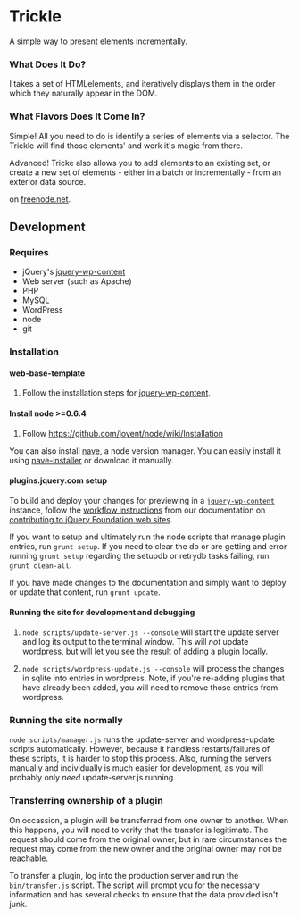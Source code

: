 # Trickle

A simple way to present elements incrementally.

### What Does It Do?

I takes a set of HTMLelements, and iteratively displays them in the order which
they naturally appear in the DOM.

### What Flavors Does It Come In?

Simple! All you need to do is identify a series of elements via a selector. The
Trickle will find those elements' and work it's magic from there.

Advanced! Tricke also allows you to add elements to an existing set, or create
a new set of elements - either in a batch or incrementally - from an exterior
data source.


on [freenode.net](http://freenode.net).

## Development

### Requires

* jQuery's [jquery-wp-content](https://github.com/jquery/jquery-wp-content/)
* Web server (such as Apache)
* PHP
* MySQL
* WordPress
* node
* git

### Installation

#### web-base-template

1. Follow the installation steps for [jquery-wp-content](https://github.com/jquery/jquery-wp-content/).

#### Install node >=0.6.4

1. Follow https://github.com/joyent/node/wiki/Installation

You can also install [nave](https://github.com/isaacs/nave), a node version manager.
You can easily install it using [nave-installer](https://github.com/danheberden/nave-installer)
or download it manually.

#### plugins.jquery.com setup

To build and deploy your changes for previewing in a
[`jquery-wp-content`](https://github.com/jquery/jquery-wp-content) instance,
follow the [workflow instructions](http://contribute.jquery.org/web-sites/#workflow)
from our documentation on
[contributing to jQuery Foundation web sites](http://contribute.jquery.org/web-sites/).

If you want to setup and ultimately run the node scripts that manage plugin
entries, run `grunt setup`. If you need to clear the db or are getting and error
running `grunt setup` regarding the setupdb or retrydb tasks failing,
run `grunt clean-all`.

If you have made changes to the documentation and simply want to deploy or update
that content, run `grunt update`.

#### Running the site for development and debugging

1. `node scripts/update-server.js --console` will start the update server and
log its output to the terminal window. This will *not* update wordpress, but
will let you see the result of adding a plugin locally.

2. `node scripts/wordpress-update.js --console` will process the changes in
sqlite into entries in wordpress. Note, if you're re-adding plugins that have
already been added, you will need to remove those entries from wordpress.

### Running the site normally

`node scripts/manager.js` runs the update-server and wordpress-update scripts
automatically. However, because it handless restarts/failures of these scripts,
it is harder to stop this process. Also, running the servers manually and
individually is much easier for development, as you will probably only *need*
update-server.js running.

### Transferring ownership of a plugin

On occassion, a plugin will be transferred from one owner to another. When this
happens, you will need to verify that the transfer is legitimate. The request
should come from the original owner, but in rare circumstances the request may
come from the new owner and the original owner may not be reachable.

To transfer a plugin, log into the production server and run the `bin/transfer.js`
script. The script will prompt you for the necessary information and has several
checks to ensure that the data provided isn't junk.
